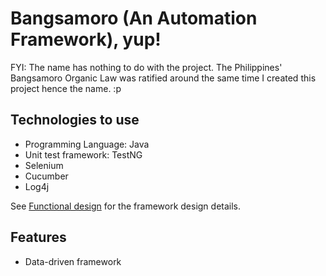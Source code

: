 # Bangsamoro (An Automation Framework), yup!

FYI: The name has nothing to do with the project. The Philippines' Bangsamoro Organic Law was ratified around the same time I created this project hence the name. :p

## Technologies to use

- Programming Language: Java
- Unit test framework: TestNG
- Selenium
- Cucumber
- Log4j

See [Functional design](src/main/resources/docs/DESIGN.md) for the framework design details.

## Features

- Data-driven framework


